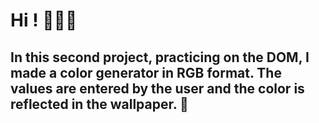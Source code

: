 # Hi ! 🙋🏽‍♀️
## In this second project, practicing on the DOM, I made a color generator in RGB format. The values are entered by the user and the color is reflected in the wallpaper. 🙌
